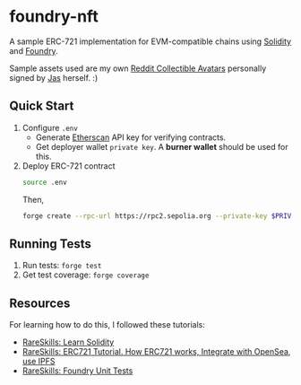 # foundry-nft

A sample ERC-721 implementation for EVM-compatible chains using [Solidity](https://soliditylang.org/) and [Foundry](https://book.getfoundry.sh/).

Sample assets used are my own [Reddit Collectible Avatars](https://opensea.io/collection/future-realities-dreamingcolors-x-reddit-collectib) personally signed by [Jas](https://www.jascolors.com/) herself. :)

## Quick Start
1. Configure `.env`
   - Generate [Etherscan](https://etherscan.io/) API key for verifying contracts.
   - Get deployer wallet `private key`. A **burner wallet** should be used for this. 
2. Deploy ERC-721 contract
    ```bash
    source .env
    ```
    Then,
    ```bash
    forge create --rpc-url https://rpc2.sepolia.org --private-key $PRIVATE_KEY --etherscan-api-key $ETHERSCAN_KEY --verify src/MyNFT.sol:MyNFT
    ```

## Running Tests
1. Run tests: `forge test`
2. Get test coverage: `forge coverage`


## Resources
For learning how to do this, I followed these tutorials:
- [RareSkills: Learn Solidity](https://www.rareskills.io/learn-solidity)
- [RareSkills: ERC721 Tutorial. How ERC721 works, Integrate with OpenSea, use IPFS](https://www.youtube.com/watch?v=LIoFbudNVZs&t=3025s&ab_channel=RareSkills)
- [RareSkills: Foundry Unit Tests](https://www.rareskills.io/post/foundry-testing-solidity)